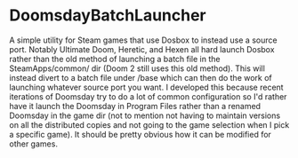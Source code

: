 DoomsdayBatchLauncher
=====================
A simple utility for Steam games that use Dosbox to instead use a source port.  Notably Ultimate Doom, Heretic, and Hexen all hard launch Dosbox rather than the old method of launching a batch file in the SteamApps/common/<game> dir (Doom 2 still uses this old method).  This will instead divert to a batch file under <gamedir>/base which can then do the work of launching whatever source port you want.  I developed this because recent iterations of Doomsday try to do a lot of common configuration so I'd rather have it launch the Doomsday in Program Files rather than a renamed Doomsday in the game dir (not to mention not having to maintain versions on all the distributed copies and not going to the game selection when I pick a specific game).  It should be pretty obvious how it can be modified for other games.